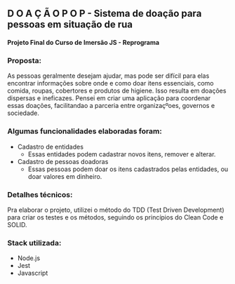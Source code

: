 
##  D O A Ç Ã O  P O P  - Sistema de doação para pessoas em situação de rua 


#### Projeto Final do Curso de Imersão JS - Reprograma

### Proposta: 
As pessoas geralmente desejam ajudar, mas pode ser difícil para elas encontrar informações sobre onde e como doar itens essenciais, como comida, roupas, cobertores e produtos de higiene. Isso resulta em doações dispersas e ineficazes. Pensei em criar uma aplicação para coordenar essas doações, facilitandao a parceria entre organizaçºoes, governos e sociedade. 


### Algumas funcionalidades elaboradas foram: 
- Cadastro de entidades 
    - Essas entidades podem cadastrar novos itens, remover e alterar. 
- Cadastro de pessoas doadoras
    - Essas pessoas podem doar os itens cadastrados pelas entidades, ou doar valores em dinheiro. 

### Detalhes técnicos:
Pra elaborar o projeto, utilizei o método do TDD (Test Driven Development) para criar os testes e os métodos, seguindo os princípios do Clean Code e SOLID.

### Stack utilizada:
- Node.js
- Jest
- Javascript  